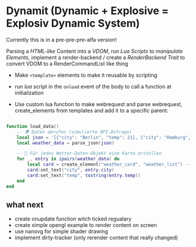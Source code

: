 # Dynamit (Dynamic + Explosive = Explosiv Dynamic System)

Currently this is in a pre-pre-pre-alfa version!

Parsing a *HTML-like* Content into a *VDOM*, run *Lua Scripts* to *manipulate Elements*, implement a render-backend / create a *RenderBackend Trait* to convert VDOM to a RenderCommandList like thing

- Make `<template>` elements to make it reusable by scripting

- run *lua* script in the `onload` event of the body to call a function at initialization

- Use custom lua function to make webrequest and parse webrequest, create_elements from templates and add it to a specific parent:

```lua

function load_data()
    -- 🌍 Daten abrufen (simulierte API-Anfrage)
    local json = '[{"city": "Berlin", "temp": 21}, {"city": "Hamburg", "temp": 18}, {"city": "München", "temp": 24}]'
    local weather_data = parse_json(json)

    -- 🌱 Für jedes Wetter-Daten-Objekt eine Karte erstellen
    for _, entry in ipairs(weather_data) do
        local card = create_element("weather_card", "weather_list") -- 🎨 Template klonen
        card:set_text("city", entry.city)
        card:set_text("temp", tostring(entry.temp))
    end
end

```

## what next

- create onupdate function witch ticked regualary
- create simple opengl example to render content on screen
- use nanovg for simple shader drawing
- implement dirty-tracker (only rerender content that really changed)
